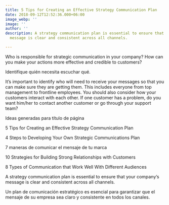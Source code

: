 ```yaml
---
title: 5 Tips for Creating an Effective Strategy Communication Plan
date: 2018-09-12T12:52:36.000+06:00
image_webp: ''
image: ''
author: ''
description: A strategy communication plan is essential to ensure that your company’s
  message is clear and consistent across all channels.

---
```

Who is responsible for strategic communication in your company? How can you make your actions more effective and credible to customers?

Identifique quién necesita escuchar qué.

It’s important to identify who will need to receive your messages so that you can make sure they are getting them. This includes everyone from top management to frontline employees. You should also consider how your customers interact with each other. If one customer has a problem, do you want him/her to contact another customer or go through your support team?

Ideas generadas para título de página

5 Tips for Creating an Effective Strategy Communication Plan

4 Steps to Developing Your Own Strategic Communications Plan

7 maneras de comunicar el mensaje de tu marca

10 Strategies for Building Strong Relationships with Customers

8 Types of Communication that Work Well With Different Audiences

A strategy communication plan is essential to ensure that your company’s message is clear and consistent across all channels.

Un plan de comunicación estratégico es esencial para garantizar que el mensaje de su empresa sea claro y consistente en todos los canales.